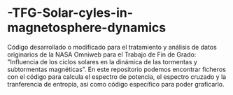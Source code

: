 # -TFG-Solar-cyles-in-magnetosphere-dynamics
Código desarrollado o modificado para el tratamiento y análisis de datos originarios de la NASA Omniweb para el Trabajo de Fin de Grado: "Influencia de los ciclos solares en la dinámica de las tormentas y subtormentas magnéticas”.
En este repositorio podemos encontrar ficheros con el código para calcula el espectro de potencia, el espectro cruzado y la tranferencia de entropía, así como código específico para poder graficarlo.
